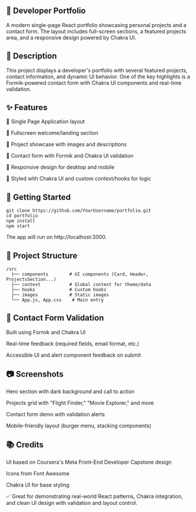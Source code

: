 ## 💼 Developer Portfolio

A modern single-page React portfolio showcasing personal projects and a contact form. The layout includes full-screen sections, a featured projects area, and a responsive design powered by Chakra UI.

## 📌 Description

This project displays a developer's portfolio with several featured projects, contact information, and dynamic UI behavior. One of the key highlights is a Formik-powered contact form with Chakra UI components and real-time validation.

## ✨ Features

🎯 Single Page Application layout

🌄 Fullscreen welcome/landing section

📸 Project showcase with images and descriptions

📨 Contact form with Formik and Chakra UI validation

📱 Responsive design for desktop and mobile

🎨 Styled with Chakra UI and custom context/hooks for logic

## 🚀 Getting Started
```
git clone https://github.com/YourUsername/portfolio.git
cd portfolio
npm install
npm start
```
The app will run on http://localhost:3000.

## 📁 Project Structure
```
/src
  ├── components        # UI components (Card, Header, ProjectsSection...)
  ├── context           # Global context for theme/data
  ├── hooks             # Custom hooks
  ├── images            # Static images
  └── App.js, App.css    # Main entry
```

## 🧪 Contact Form Validation

Built using Formik and Chakra UI

Real-time feedback (required fields, email format, etc.)

Accessible UI and alert component feedback on submit

## 📷 Screenshots

Hero section with dark background and call to action

Projects grid with "Flight Finder," "Movie Explorer," and more

Contact form demo with validation alerts

Mobile-friendly layout (burger menu, stacking components)

## 📚 Credits

UI based on Coursera's Meta Front-End Developer Capstone design

Icons from Font Awesome

Chakra UI for base styling

✅ Great for demonstrating real-world React patterns, Chakra integration, and clean UI design with validation and layout control.
